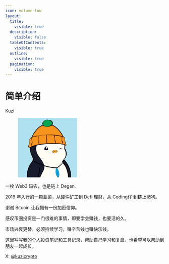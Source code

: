 ```yaml
---
icon: volume-low
layout:
  title:
    visible: true
  description:
    visible: false
  tableOfContents:
    visible: true
  outline:
    visible: true
  pagination:
    visible: true
---
```


# 简单介绍

Kuzi

<div align="left"><figure><img src=".gitbook/assets/5516.jpg" alt="Pudgy#5516" width="188"><figcaption></figcaption></figure></div>

一枚 Web3 码农，也是链上 Degen. &#x20;

2019 年入行的一颗韭菜，从硬件矿工到 Defi 理财，从 Coding仔 到链上赌狗。



谢谢 Bitcoin 让我拥有一份加密信仰。

感叹币圈投资是一门很难的事情，即要学会赚钱，也要活的久。

市场兴衰更替，必须持续学习，赚辛苦钱也赚快乐钱。



这里写写我的个人投资笔记和工具记录，帮助自己学习和复盘，也希望可以帮助到朋友一起成长。

X: [@kuzicrypto](https://x.com/kuzicrypto)

